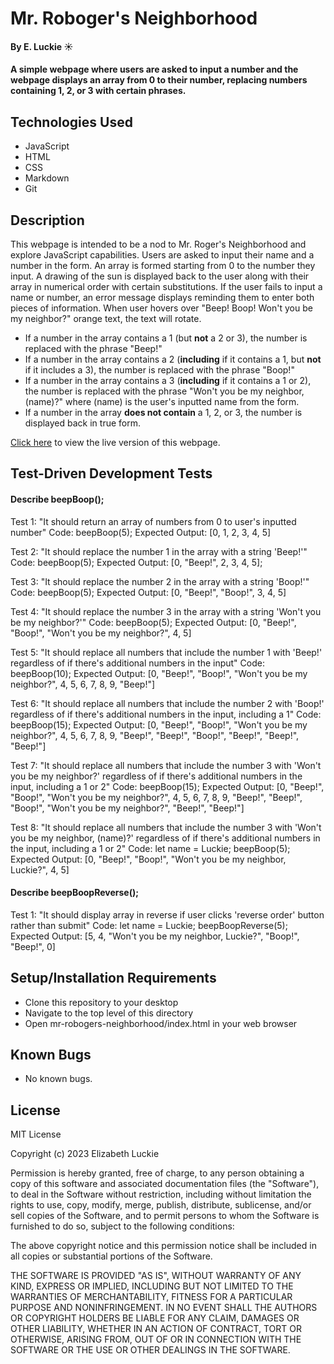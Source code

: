# Mr. Roboger's Neighborhood

#### By E. Luckie ☀️

#### A simple webpage where users are asked to input a number and the webpage displays an array from 0 to their number, replacing numbers containing 1, 2, or 3 with certain phrases.

## Technologies Used

* JavaScript
* HTML
* CSS
* Markdown
* Git

## Description

This webpage is intended to be a nod to Mr. Roger's Neighborhood and explore JavaScript capabilities. Users are asked to input their name and a number in the form. An array is formed starting from 0 to the number they input. A drawing of the sun is displayed back to the user along with their array in numerical order with certain substitutions. If the user fails to input a name or number, an error message displays reminding them to enter both pieces of information. When user hovers over "Beep! Boop! Won't you be my neighbor?" orange text, the text will rotate.

* If a number in the array contains a 1 (but **not** a 2 or 3), the number is replaced with the phrase "Beep!"
* If a number in the array contains a 2 (**including** if it contains a 1, but **not** if it includes a 3), the number is replaced with the phrase "Boop!"
* If a number in the array contains a 3 (**including** if it contains a 1 or 2), the number is replaced with the phrase "Won't you be my neighbor, (name)?" where (name) is the user's inputted name from the form.
* If a number in the array **does not contain** a 1, 2, or 3, the number is displayed back in true form.

[Click here](https://eluckie.github.io/mr-robogers-neighborhood/) to view the live version of this webpage.

## Test-Driven Development Tests
#### Describe beepBoop();

Test 1: "It should return an array of numbers from 0 to user's inputted number"
Code: beepBoop(5);
Expected Output: [0, 1, 2, 3, 4, 5]

Test 2: "It should replace the number 1 in the array with a string 'Beep!'"
Code: beepBoop(5);
Expected Output: [0, "Beep!", 2, 3, 4, 5];

Test 3: "It should replace the number 2 in the array with a string 'Boop!'"
Code: beepBoop(5);
Expected Output: [0, "Beep!", "Boop!", 3, 4, 5]

Test 4: "It should replace the number 3 in the array with a string 'Won't you be my neighbor?'"
Code: beepBoop(5);
Expected Output: [0, "Beep!", "Boop!", "Won't you be my neighbor?", 4, 5]

Test 5: "It should replace all numbers that include the number 1 with 'Beep!' regardless of if there's additional numbers in the input"
Code: beepBoop(10);
Expected Output: [0, "Beep!", "Boop!", "Won't you be my neighbor?", 4, 5, 6, 7, 8, 9, "Beep!"] 

Test 6: "It should replace all numbers that include the number 2 with 'Boop!' regardless of if there's additional numbers in the input, including a 1"
Code: beepBoop(15);
Expected Output: [0, "Beep!", "Boop!", "Won't you be my neighbor?", 4, 5, 6, 7, 8, 9, "Beep!", "Beep!", "Boop!", "Beep!", "Beep!", "Beep!"]

Test 7: "It should replace all numbers that include the number 3 with 'Won't you be my neighbor?' regardless of if there's additional numbers in the input, including a 1 or 2"
Code: beepBoop(15);
Expected Output: [0, "Beep!", "Boop!", "Won't you be my neighbor?", 4, 5, 6, 7, 8, 9, "Beep!", "Beep!", "Boop!", "Won't you be my neighbor?", "Beep!", "Beep!"]

Test 8: "It should replace all numbers that include the number 3 with 'Won't you be my neighbor, (name)?' regardless of if there's additional numbers in the input, including a 1 or 2"
Code: 
let name = Luckie;
beepBoop(5);
Expected Output: [0, "Beep!", "Boop!", "Won't you be my neighbor, Luckie?", 4, 5]

#### Describe beepBoopReverse();

Test 1: "It should display array in reverse if user clicks 'reverse order' button rather than submit"
Code:
let name = Luckie;
beepBoopReverse(5);
Expected Output: [5, 4, "Won't you be my neighbor, Luckie?", "Boop!", "Beep!", 0]


## Setup/Installation Requirements

* Clone this repository to your desktop
* Navigate to the top level of this directory
* Open mr-robogers-neighborhood/index.html in your web browser

## Known Bugs

* No known bugs.

## License

MIT License

Copyright (c) 2023 Elizabeth Luckie

Permission is hereby granted, free of charge, to any person obtaining a copy of this software and associated documentation files (the "Software"), to deal in the Software without restriction, including without limitation the rights to use, copy, modify, merge, publish, distribute, sublicense, and/or sell copies of the Software, and to permit persons to whom the Software is furnished to do so, subject to the following conditions:

The above copyright notice and this permission notice shall be included in all copies or substantial portions of the Software.

THE SOFTWARE IS PROVIDED "AS IS", WITHOUT WARRANTY OF ANY KIND, EXPRESS OR IMPLIED, INCLUDING BUT NOT LIMITED TO THE WARRANTIES OF MERCHANTABILITY, FITNESS FOR A PARTICULAR PURPOSE AND NONINFRINGEMENT. IN NO EVENT SHALL THE AUTHORS OR COPYRIGHT HOLDERS BE LIABLE FOR ANY CLAIM, DAMAGES OR OTHER LIABILITY, WHETHER IN AN ACTION OF CONTRACT, TORT OR OTHERWISE, ARISING FROM, OUT OF OR IN CONNECTION WITH THE SOFTWARE OR THE USE OR OTHER DEALINGS IN THE SOFTWARE.
